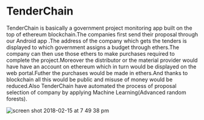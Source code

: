 # TenderChain
TenderChain is basically a government project monitoring app built on the top of ethereum blockchain.The companies first send their proposal through our Android app .The address of the company which gets the tenders is displayed to which government assigns a budget through ethers.The company can then use those ethers to make purchases required to complete the project.Moreover the distributor or the material provider would have have an account on ethereum which in turn would be displayed on the web portal.Futher the purchases would be made in ethers.And thanks to blockchain all this would be public and misuse of money would be reduced.Also TenderChain have automated the process of proposal selection of company by applying Machine Learning(Advanced random forests).


![screen shot 2018-02-15 at 7 49 38 pm](https://user-images.githubusercontent.com/20151526/36261180-8cb69376-1289-11e8-8558-99993230d5f8.png)
